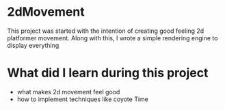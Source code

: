 # 2dMovement
This project was started with the intention of creating good feeling 2d platformer movement. Along with this, I wrote a simple rendering engine to display everything

# What did I learn during this project
- what makes 2d movement feel good
- how to implement techniques like coyote Time
